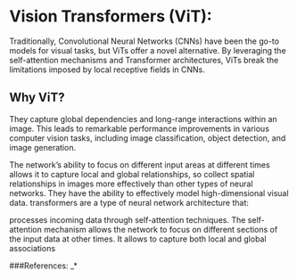 # Vision Transformers (ViT):
Traditionally, Convolutional Neural Networks (CNNs) have been the go-to models for visual tasks, but ViTs offer a novel alternative. By leveraging the self-attention mechanisms and Transformer architectures, ViTs break the limitations imposed by local receptive fields in CNNs.
## Why ViT?
They capture global dependencies and long-range interactions within an image. This leads to remarkable performance improvements in various computer vision tasks, including image classification, object detection, and image generation.

The network’s ability to focus on different input areas at different times allows it to capture local and global relationships, so collect spatial relationships in images more effectively than other types of neural networks. They have the ability to effectively model high-dimensional visual data.
transformers are a type of neural network architecture that:

processes incoming data through self-attention techniques. 
The self-attention mechanism
allows the network to focus on different sections of the input data at other times. It allows to capture both local and global associations

###References:
_*
